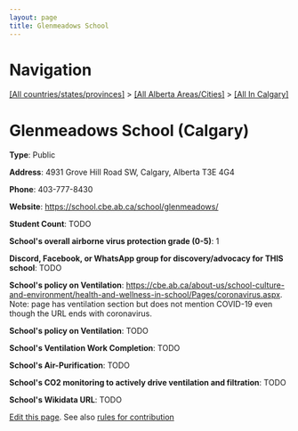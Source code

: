 ```yaml
---
layout: page
title: Glenmeadows School
---
```

# Navigation

[[All countries/states/provinces]](../../..) > [[All Alberta Areas/Cities]](../..) > [[All In Calgary]](..)

# Glenmeadows School (Calgary)

**Type**: Public

**Address**: 4931 Grove Hill Road SW, Calgary, Alberta T3E 4G4

**Phone**: 403-777-8430

**Website**: <https://school.cbe.ab.ca/school/glenmeadows/>

**Student Count**: TODO

**School's overall airborne virus protection grade (0-5)**: 1

**Discord, Facebook, or WhatsApp group for discovery/advocacy for THIS school**: TODO

**School's policy on Ventilation**: <https://cbe.ab.ca/about-us/school-culture-and-environment/health-and-wellness-in-school/Pages/coronavirus.aspx>. Note: page has ventilation section but does not mention COVID-19 even though the URL ends with coronavirus.

**School's policy on Ventilation**: TODO

**School's Ventilation Work Completion**: TODO

**School's Air-Purification**: TODO

**School's CO2 monitoring to actively drive ventilation and filtration**: TODO

**School's Wikidata URL**: TODO


[Edit this page](https://github.com/ventilate-schools/AB/edit/main/./Calgary/Glenmeadows_School.md). See also [rules for contribution](../../../contribution-rules/)